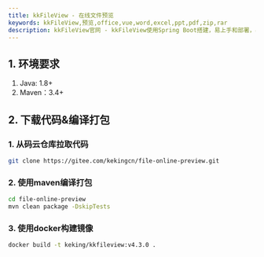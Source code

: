 ```yaml
---
title: kkFileView - 在线文件预览
keywords: kkFileView,预览,office,vue,word,excel,ppt,pdf,zip,rar
description: kkFileView官网 - kkFileView使用Spring Boot搭建，易上手和部署，基本支持主流办公文档的在线预览，如doc,docx,Excel,pdf,txt,zip,rar,图片等等
---
```

## 1. 环境要求

1. Java: 1.8+
2. Maven：3.4+

## 2. 下载代码&编译打包

### 1. 从码云仓库拉取代码

```bash
git clone https://gitee.com/kekingcn/file-online-preview.git
```

### 2. 使用maven编译打包

```bash
cd file-online-preview
mvn clean package -DskipTests
```

### 3. 使用docker构建镜像

```bash
docker build -t keking/kkfileview:v4.3.0 .
```
